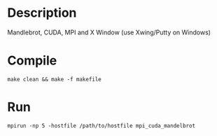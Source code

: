 # Description
Mandlebrot, CUDA, MPI and X Window (use Xwing/Putty on Windows)

# Compile

`make clean && make -f makefile`

# Run

`mpirun -np 5 -hostfile /path/to/hostfile mpi_cuda_mandelbrot`
